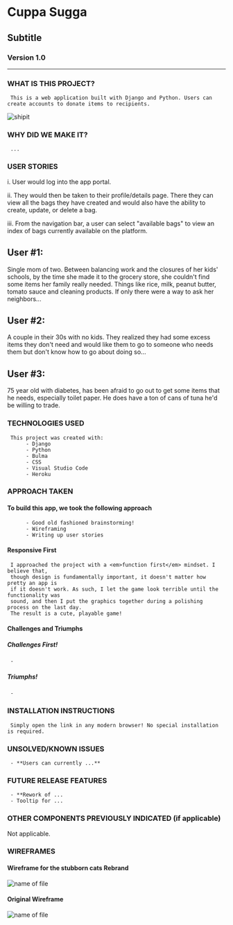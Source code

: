 # Cuppa Sugga
## Subtitle
### Version 1.0
<hr>

### WHAT IS THIS PROJECT?
     This is a web application built with Django and Python. Users can create accounts to donate items to recipients.

![shipit](https://github.com/nikitamadora/stubborn-kittens/blob/master/assets/shipit.png)

### WHY DID WE MAKE IT?
     ...

### USER STORIES

i. User would log into the app portal.

ii. They would then be taken to their profile/details page. There they can view all the bags they have created and would also have the ability to create, update, or delete a bag.

iii. From the navigation bar, a user can select "available bags" to view an index of bags currently available on the platform.
     
## User #1: 
     
Single mom of two. Between balancing work and the closures of her kids' schools, by the time she made it to the grocery store, she couldn't find some items her family really needed. Things like rice, milk, peanut butter, tomato sauce and cleaning products. If only there were a way to ask her neighbors...
     
## User #2: 
     
A couple in their 30s with no kids. They realized they had some excess items they don't need and would like them to go to someone who needs them but don't know how to go about doing so...
     
## User #3: 
     
75 year old with diabetes, has been afraid to go out to get some items that he needs, especially toilet paper. He does have a ton of cans of tuna he'd be willing to trade.


### TECHNOLOGIES USED

     This project was created with:
          - Django
          - Python
          - Bulma
          - CSS
          - Visual Studio Code
          - Heroku


### APPROACH TAKEN
#### To build this app, we took the following approach
          - Good old fashioned brainstorming!
          - Wireframing
          - Writing up user stories

#### Responsive First
     I approached the project with a <em>function first</em> mindset. I believe that, 
     though design is fundamentally important, it doesn't matter how pretty an app is 
     if it doesn't work. As such, I let the game look terrible until the functionality was 
     sound, and then I put the graphics together during a polishing process on the last day. 
     The result is a cute, playable game!
     
#### Challenges and Triumphs
##### Challenges First!
     - 

##### Triumphs!
     - 


### INSTALLATION INSTRUCTIONS
     Simply open the link in any modern browser! No special installation is required.

### UNSOLVED/KNOWN ISSUES
     - **Users can currently ...** 

### FUTURE RELEASE FEATURES
     - **Rework of ...
     - Tooltip for ...



### OTHER COMPONENTS PREVIOUSLY INDICATED (if applicable)
Not applicable.

### WIREFRAMES
#### Wireframe for the stubborn cats Rebrand
![name of file](link.jpg)

#### Original Wireframe

![name of file](link.jpg)
